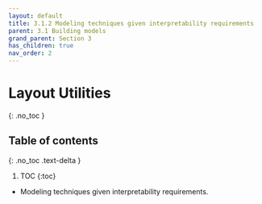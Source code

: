 ```yaml
---
layout: default
title: 3.1.2 Modeling techniques given interpretability requirements
parent: 3.1 Building models
grand_parent: Section 3
has_children: true
nav_order: 2
---
```


# Layout Utilities
{: .no_toc }

## Table of contents
{: .no_toc .text-delta }

1. TOC
{:toc}


* Modeling techniques given interpretability requirements.
